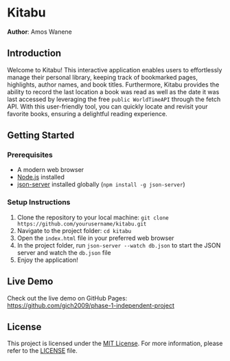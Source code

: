 # Kitabu

**Author**: Amos Wanene

## Introduction

Welcome to Kitabu! This interactive application enables users to effortlessly manage their personal library, keeping track of bookmarked pages, highlights, author names, and book titles. Furthermore, Kitabu provides the ability to record the last location a book was read as well as the date it was last accessed by leveraging the free `public WorldTimeAPI` through the fetch API. With this user-friendly tool, you can quickly locate and revisit your favorite books, ensuring a delightful reading experience.

## Getting Started

### Prerequisites

- A modern web browser
- [Node.js](https://nodejs.org/) installed
- [json-server](https://www.npmjs.com/package/json-server) installed globally (`npm install -g json-server`)

### Setup Instructions

1. Clone the repository to your local machine: `git clone https://github.com/yourusername/kitabu.git`
2. Navigate to the project folder: `cd kitabu`
3. Open the `index.html` file in your preferred web browser
4. In the project folder, run `json-server --watch db.json` to start the JSON server and watch the `db.json` file
5. Enjoy the application!

## Live Demo

Check out the live demo on GitHub Pages: https://github.com/gich2009/phase-1-independent-project

## License

This project is licensed under the [MIT License](https://opensource.org/licenses/MIT). For more information, please refer to the [LICENSE](LICENSE) file.
